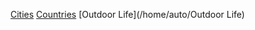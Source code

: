 <!-- TITLE: Travel -->
<!-- SUBTITLE: "Life can only be understood backwards; but it must be lived forwards."  - Søren Kierkegaard -->

[Cities](/home/travel/Cities)
[Countries](/home/travel/Countries)
[Outdoor Life](/home/auto/Outdoor Life)